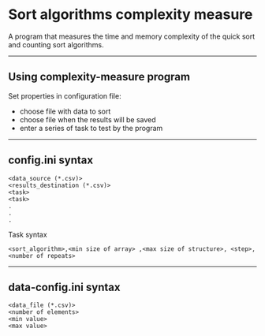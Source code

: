 # Sort algorithms complexity measure
A program that measures the time and memory complexity of the quick sort and counting sort algorithms.

---

## Using complexity-measure program
Set properties in configuration file:

- choose file with data to sort
- choose file when the results will be saved
- enter a series of task to test by the program

---

## config.ini syntax

```
<data_source (*.csv)>
<results_destination (*.csv)>
<task>
<task>
.
.
.
```
Task syntax
```
<sort_algorithm>,<min size of array> ,<max size of structure>, <step>, <number of repeats>
```

---

## data-config.ini syntax

```
<data_file (*.csv)>
<number of elements>
<min value>
<max value>
```
